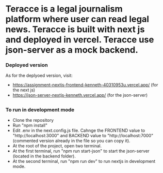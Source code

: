 # Teracce is a legal journalism platform where user can read legal news. Teracce is built with next js and deployed in vercel. Teracce use json-server as a mock backend.

### Deployed version

As for the deplyoed version, visit:

- https://assignment-nextjs-frontend-kenneth-40310953u.vercel.app/ (for the next js)
- https://json-server-nextjs-kenneth.vercel.app/ (for the json-server)

##

### To run in development mode

- Clone the repository
- Run "npm install"
- Edit .env in the next.config.js file. Cahnge the FRONTEND value to "http://localhost:3000" and BACKEND value to "http://localhost:7000" (commented version already in the file so you can copy it).
- At the root of the project, open two terminal.
- At the first terminal, run "npm run start-json" to start the json-server (located in the backend folder).
- At the second terminal, run "npm run dev" to run nextjs in development mode.
